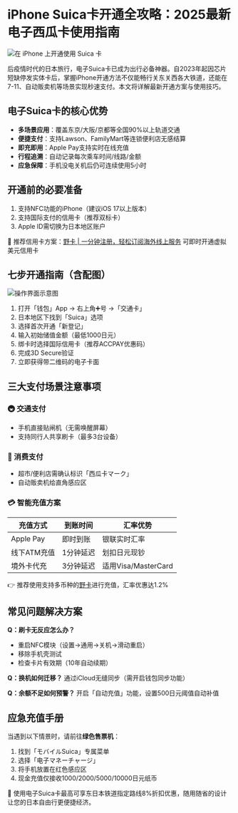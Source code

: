 # iPhone Suica卡开通全攻略：2025最新电子西瓜卡使用指南

![在 iPhone 上开通使用 Suica 卡](https://bbtdd.com/wp-content/uploads/img/6891885353.webp)

后疫情时代的日本旅行，电子Suica卡已成为出行必备神器。自2023年起因芯片短缺停发实体卡后，掌握iPhone开通方法不仅能畅行关东关西各大铁道，还能在7-11、自动贩卖机等场景实现秒速支付。本文将详解最新开通方案与使用技巧。

## 电子Suica卡的核心优势
- **多场景应用**：覆盖东京/大阪/京都等全国90%以上轨道交通
- **便捷支付**：支持Lawson、FamilyMart等连锁便利店无感结算
- **即充即用**：Apple Pay支持实时在线充值
- **行程追溯**：自动记录每次乘车时间/线路/金额
- **应急保障**：手机没电关机后仍可连续使用5小时

## 开通前的必要准备
1. 支持NFC功能的iPhone（建议iOS 17以上版本）
2. 支持国际支付的信用卡（推荐双标卡）
3. Apple ID需切换为日本地区账户

📌 推荐信用卡方案：[野卡 | 一分钟注册，轻松订阅海外线上服务](https://bbtdd.com/yeka) 可即时开通虚拟美元信用卡

## 七步开通指南（含配图）
![操作界面示意图](https://bbtdd.com/wp-content/uploads/img/9254313898372741.webp)

1. 打开「钱包」App → 右上角➕号 →「交通卡」
2. 日本地区下找到「Suica」选项
3. 选择首次开通「新登记」
4. 输入初始储值金额（最低1000日元）
5. 绑卡时选择国际信用卡（推荐ACCPAY优惠码）
6. 完成3D Secure验证
7. 立即获得带二维码的电子卡面

## 三大支付场景注意事项
### 🚇 交通支付
- 手机直接贴闸机（无需唤醒屏幕）
- 支持同行人共享刷卡（最多3台设备）

### 🛒 消费支付
- 超市/便利店需确认标识「西瓜卡マーク」
- 自动贩卖机给直角感应区

### 💳 智能充值方案
| 充值方式 | 到账时间 | 汇率优势 |
|----------|----------|----------|
| Apple Pay | 即时到账 | 银联实时汇率 |
| 线下ATM充值 | 1分钟延迟 | 划扣日元现钞 |
| 境外卡代充 | 3分钟延迟 | 适用Visa/MasterCard |

👉 推荐使用支持多币种的[野卡](https://bbtdd.com/yeka)进行充值，汇率优惠达1.2%

## 常见问题解决方案
**Q：刷卡无反应怎么办？**
- 重启NFC模块（设置→通用→关机→滑动重启）
- 移除手机壳测试
- 检查卡片有效期（10年自动续期）

**Q：换机如何迁移？**
通过iCloud无缝同步（需开启钱包同步功能）

**Q：余额不足如何预警？**
开启「自动充值」功能，设置500日元阈值自动补值

## 应急充值手册
当遇到以下情景时，请前往**绿色售票机**：
1. 找到「モバイルSuica」专属菜单
2. 选择「电子マネーチャージ」
3. 将手机放置在红色感应区
4. 现金充值仅接收1000/2000/5000/10000日元纸币

📌 使用电子Suica卡最高可享东日本铁道指定路线8%折扣优惠，随用随省的设计让您的日本自由行更便捷经济。